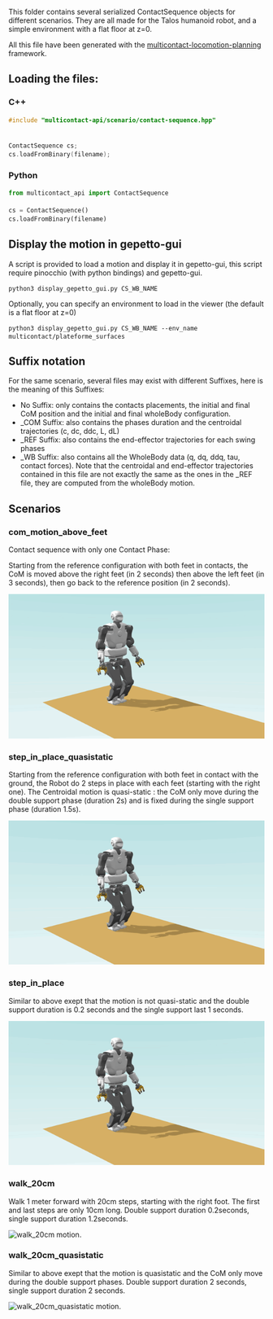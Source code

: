 This folder contains several serialized ContactSequence objects for different scenarios. They are all made for the Talos humanoid robot, and a simple environment with a flat floor at z=0.

All this file have been generated with the [multicontact-locomotion-planning](https://github.com/loco-3d/multicontact-locomotion-planning) framework.

## Loading the files:

### C++

```c
#include "multicontact-api/scenario/contact-sequence.hpp"


ContactSequence cs;
cs.loadFromBinary(filename);
```

### Python


```python
from multicontact_api import ContactSequence

cs = ContactSequence()
cs.loadFromBinary(filename)
```

## Display the motion in gepetto-gui

A script is provided to load a motion and display it in gepetto-gui, this script require pinocchio (with python bindings) and gepetto-gui. 

```
python3 display_gepetto_gui.py CS_WB_NAME
```

Optionally, you can specify an environment to load in the viewer (the default is a flat floor at z=0)

```
python3 display_gepetto_gui.py CS_WB_NAME --env_name  multicontact/plateforme_surfaces
```

## Suffix notation

For the same scenario, several files may exist with different Suffixes, here is the meaning of this Suffixes:

* No Suffix: only contains the contacts placements, the initial and final CoM position and the initial and final wholeBody configuration. 
* _COM Suffix: also contains the phases duration and the centroidal trajectories (c, dc, ddc, L, dL)
* _REF Suffix: also contains the end-effector trajectories for each swing phases
* _WB Suffix: also contains all the WholeBody data (q, dq, ddq, tau, contact forces). 
Note that the centroidal and end-effector trajectories contained in this file are not exactly the same as the ones in the _REF file, they are computed from the wholeBody motion.

## Scenarios

### com_motion_above_feet

Contact sequence with only one Contact Phase:

Starting from the reference configuration with both feet in contacts, the CoM is moved above the right feet (in 2 seconds) then above the left feet (in 3 seconds), then go back to the reference position (in 2 seconds).

![com_motion_above_feet motion.](videos/com_motion_above_feet.gif "com_motion_above_feet motion.")


### step_in_place_quasistatic

Starting from the reference configuration with both feet in contact with the ground, the Robot do 2 steps in place with each feet (starting with the right one). 
The Centroidal motion is quasi-static : the CoM only move during the double support phase (duration 2s) and is fixed during the single support phase (duration 1.5s).

![step_in_place_quasistatic motion.](videos/step_in_place_quasistatic.gif "step_in_place_quasistatic motion.")

### step_in_place

Similar to above exept that the motion is not quasi-static and the double support duration is 0.2 seconds and the single support last 1 seconds.

![step_in_place motion.](videos/step_in_place.gif "step_in_place motion.")

### walk_20cm

Walk 1 meter forward with 20cm steps, starting with the right foot. The first and last steps are only 10cm long. Double support duration 0.2seconds, single support duration 1.2seconds.

![walk_20cm motion.](videos/walk_20cm.gif "walk_20cm motion.")

### walk_20cm_quasistatic

Similar to above exept that the motion is quasistatic and the CoM only move during the double support phases. Double support duration 2 seconds, single support duration 2 seconds.


![walk_20cm_quasistatic motion.](videos/walk_20cm_quasistatic.gif "walk_20cm_quasistatic motion.")

